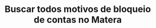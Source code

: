 ---
title: Buscar todos motivos de bloqueio de contas no Matera
api:
  file: readme-hml-corebank.json
  operationId: get_v1-account-block-reason
hidden: false
---